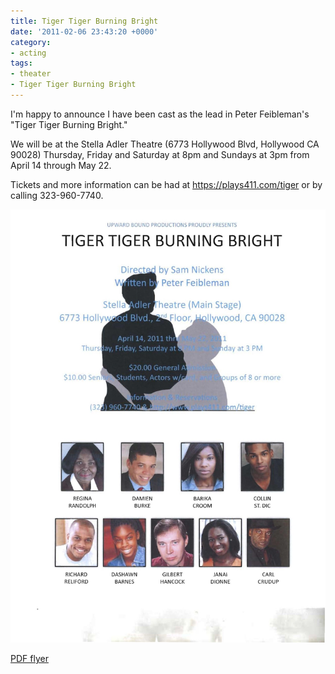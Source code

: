 ```yaml
---
title: Tiger Tiger Burning Bright
date: '2011-02-06 23:43:20 +0000'
category:
- acting
tags:
- theater
- Tiger Tiger Burning Bright
---
```



I'm happy to announce I have been cast as the lead in Peter Feibleman's "Tiger
Tiger Burning Bright."

We will be at the Stella Adler Theatre (6773 Hollywood Blvd, Hollywood CA 90028)
Thursday, Friday and Saturday at 8pm and Sundays at 3pm from April 14 through
May 22.

Tickets and more information can be had at https://plays411.com/tiger or by calling 323-960-7740.

![Tiger Tiger Burning Bright" flyer](images/tiger-tiger-flyer.jpg)

[PDF
flyer](/dbcom/wp-content/uploads/2011/02/COLOR-TTBB-FLYER1.pdf)


